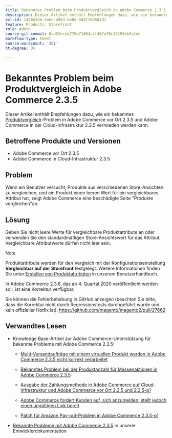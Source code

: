 ```yaml
---
title: Bekanntes Problem beim Produktvergleich in Adobe Commerce 2.3.5
description: Dieser Artikel enthält Empfehlungen dazu, wie ein bekanntes [Produktvergleich](https://docs.magento.com/user-guide/marketing/product-compare.html)-Problem in Adobe Commerce vor Ort 2.3.5 und Adobe Commerce in Cloud-Infrastruktur 2.3.5 vermieden werden kann.
exl-id: 1488e2db-4a5d-4963-b48e-b84f760582d1
feature: Products, Storefront
role: Admin
source-git-commit: 0ad52eceb776b71604c4f467a70c13191bb9a1eb
workflow-type: tm+mt
source-wordcount: '361'
ht-degree: 0%

---
```


# Bekanntes Problem beim Produktvergleich in Adobe Commerce 2.3.5

Dieser Artikel enthält Empfehlungen dazu, wie ein bekanntes [Produktvergleich](https://docs.magento.com/user-guide/marketing/product-compare.html)-Problem in Adobe Commerce vor Ort 2.3.5 und Adobe Commerce in der Cloud-Infrastruktur 2.3.5 vermieden werden kann.

## Betroffene Produkte und Versionen

* Adobe Commerce vor Ort 2.3.5
* Adobe Commerce in Cloud-Infrastruktur 2.3.5

## Problem

Wenn ein Benutzer versucht, Produkte aus verschiedenen Store-Ansichten zu vergleichen, und ein Produkt einen leeren Wert für ein vergleichbares Attribut hat, zeigt Adobe Commerce eine beschädigte Seite &quot;Produkte vergleichen&quot;an.

## Lösung

Geben Sie nicht leere Werte für vergleichbare Produktattribute an oder verwenden Sie den standardmäßigen Store-Ansichtswert für das Attribut. Vergleichbare Attributwerte dürfen nicht leer sein.

>[!NOTE]
>
>Produktattribute werden für den Vergleich mit der Konfigurationseinstellung **Vergleichbar auf der Storefront** festgelegt. Weitere Informationen finden Sie unter [Erstellen von Produktattributen](https://docs.magento.com/user-guide/stores/attribute-product-create.html#step-4-describe-the-storefront-properties) in unserem Benutzerhandbuch.

In Adobe Commerce 2.3.6, das ab 4. Quartal 2020 veröffentlicht werden soll, ist eine Korrektur verfügbar.

Sie können die Fehlerbehebung in GitHub anzeigen (beachten Sie bitte, dass die Korrektur nicht durch Regressionstests durchgeführt wurde und kein offizieller Hotfix ist): <https://github.com/magento/magento2/pull/27662>

## Verwandtes Lesen

<ul><li>Knowledge Base-Artikel zur Adobe Commerce-Unterstützung für bekannte Probleme mit Adobe Commerce 2.3.5:<ul>
<li>
<p title="Multi-Versandaufträge mit einem virtuellen Produkt werden in Adobe Commerce 2.3.5 nicht korrekt verarbeitet"><a href="/help/troubleshooting/miscellaneous/magento-2-3-5-known-issue-virtual-product-multi-ship-orders.md">Multi-Versandaufträge mit einem virtuellen Produkt werden in Adobe Commerce 2.3.5 nicht korrekt verarbeitet</a></p>
</li>
<li><a href="/help/troubleshooting/miscellaneous/bulk-action-product-count-known-issue-in-magento-2-3-5.md">Bekanntes Problem bei der Produktanzahl für Massenaktionen in Adobe Commerce 2.3.5</a></li>
<li>
<p title="Ausgabe der Zahlungsmethode in Adobe Commerce auf Cloud-Infrastruktur und Adobe Commerce vor Ort 2.3.5 und 2.3.5-p1"><a href="/help/troubleshooting/known-issues-patches-attached/magento-2-3-5-2-3-5-p1-patch-country-payment-issue.md">Ausgabe der Zahlungsmethode in Adobe Commerce auf Cloud-Infrastruktur und Adobe Commerce vor Ort 2.3.5 und 2.3.5-p1</a></p>
</li>
<li>
<p title="Adobe Commerce fordert Kunden auf, sich anzumelden, stellt jedoch einen ungültigen Link bereit"><a href="/help/troubleshooting/known-issues-patches-attached/magento-prompts-customers-log-in-invalid-link.md">Adobe Commerce fordert Kunden auf, sich anzumelden, stellt jedoch einen ungültigen Link bereit</a></p>
</li>
<li>
<p title="Patch für Amazon Pay-out-Problem in Adobe Commerce 2.3.5-p1"><a href="/help/troubleshooting/payments/patch-for-amazon-pay-checkout-issue-in-magento-2-3-5-p1.md">Patch für Amazon Pay-out-Problem in Adobe Commerce 2.3.5-p1</a></p>
</li>
</ul>
</li><li><a href="https://devdocs.magento.com/guides/v2.3/release-notes/release-notes-2-3-5-commerce.html#known-issues">Bekannte Probleme mit Adobe Commerce 2.3.5</a> in unserer Entwicklerdokumentation</li></ul>
